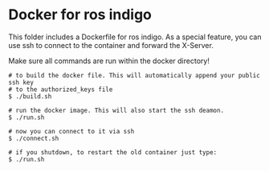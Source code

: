 # Docker for ros indigo

This folder includes a Dockerfile for ros indigo. As a special feature,
you can use ssh to connect to the container and forward the X-Server.

Make sure all commands are run within the docker directory!
```
# to build the docker file. This will automatically append your public ssh key
# to the authorized_keys file
$ ./build.sh

# run the docker image. This will also start the ssh deamon.
$ ./run.sh

# now you can connect to it via ssh
$ ./connect.sh

# if you shutdown, to restart the old container just type:
$ ./run.sh
```
